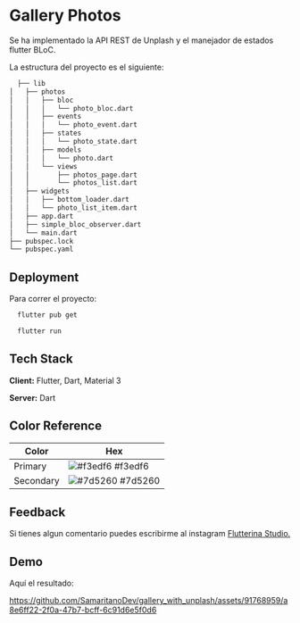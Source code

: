 
# Gallery Photos

Se ha implementado la API REST de Unplash y el manejador de estados flutter BLoC.

La estructura del proyecto es el siguiente:

```bash
  ├── lib
│   ├── photos
│   │   ├── bloc
│   │   │   └── photo_bloc.dart
│   │   ├── events
│   │   │   └── photo_event.dart
│   │   ├── states
│   │   │   └── photo_state.dart
│   │   ├── models
│   │   │   └── photo.dart
│   │   └── views
│   │       ├── photos_page.dart
│   │       └── photos_list.dart
│   ├── widgets
│   │   ├── bottom_loader.dart
│   │   └── photo_list_item.dart
│   ├── app.dart
│   ├── simple_bloc_observer.dart
│   └── main.dart
├── pubspec.lock
└── pubspec.yaml
```

## Deployment

Para correr el proyecto: 

```bash
  flutter pub get
```
```bash
  flutter run
```

## Tech Stack

**Client:** Flutter, Dart, Material 3

**Server:** Dart

## Color Reference

| Color             | Hex                                                                |
| ----------------- | ------------------------------------------------------------------ |
| Primary | ![#f3edf6](https://via.placeholder.com/10/f3edf6?text=+) #f3edf6 |
| Secondary | ![#7d5260](https://via.placeholder.com/10/7d5260?text=+) #7d5260 |



## Feedback

Si tienes algun comentario puedes escribirme al instagram [Flutterina Studio.](https://www.instagram.com/flutterinastudio/)

## Demo

Aquí el resultado:

https://github.com/SamaritanoDev/gallery_with_unplash/assets/91768959/a8e6ff22-2f0a-47b7-bcff-6c91d6e5f0d6
